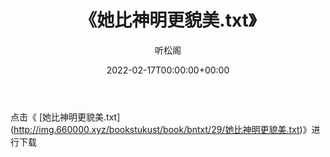 ﻿---
title:  《她比神明更貌美.txt》
date:   2022-02-17T00:00:00+00:00
author: 听松阁
layout: post
permalink: /她比神明更貌美/
categories: 小说
tags: [小说]
---

点击《 [她比神明更貌美.txt](<a href="http://img.660000.xyz/bookstukust/book/bntxt/29/" target=_blank>http://img.660000.xyz/bookstukust/book/bntxt/29/她比神明更貌美.txt)》进行下载